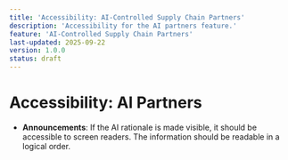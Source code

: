 ```yaml
---
title: 'Accessibility: AI-Controlled Supply Chain Partners'
description: 'Accessibility for the AI partners feature.'
feature: 'AI-Controlled Supply Chain Partners'
last-updated: 2025-09-22
version: 1.0.0
status: draft
---
```


# Accessibility: AI Partners

- **Announcements**: If the AI rationale is made visible, it should be accessible to screen readers. The information should be readable in a logical order.
